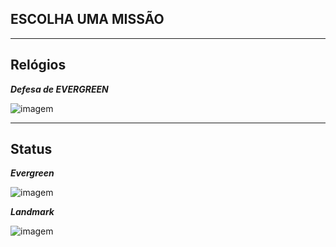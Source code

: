 
## ESCOLHA UMA MISSÃO

---

## Relógios

***Defesa de EVERGREEN***


![imagem](clocks/06/6clock_1.png)

---

## Status

***Evergreen***

![imagem](clocks/04/4clock_1.png)


***Landmark***

![imagem](clocks/04/4clock_-1.png)
